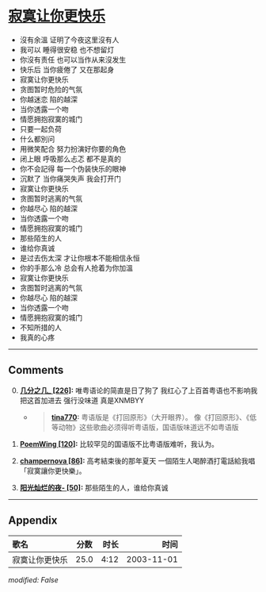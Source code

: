 # [寂寞让你更快乐](https://music.163.com/song?id=66594)

* 沒有余溫 证明了今夜这里沒有人
* 我可以 睡得很安稳 也不想留灯
* 你沒有责任 也可以当作从来沒发生
* 快乐后 当你疲倦了 又在那起身
* 寂寞让你更快乐
* 贪图暂时危险的气氛
* 你越迷恋 陷的越深
* 当你透露一个吻
* 情愿拥抱寂寞的城门
* 只要一起负荷
* 什么都別问
* 用微笑配合 努力扮演好你要的角色
* 闭上眼 呼吸那么忐忑 都不是真的
* 你不会記得 每一个伪装快乐的眼神
* 沉默了 当你痛哭失声 我会打开门
* 寂寞让你更快乐
* 贪图暂时逃离的气氛
* 你越尽心 陷的越深
* 当你透露一个吻
* 情愿拥抱寂寞的城门
* 那些陌生的人
* 谁给你真诚
* 是过去伤太深 才让你根本不能相信永恒
* 你的手那么冷 总会有人抢着为你加溫
* 寂寞让你更快乐
* 贪图暂时逃离的气氛
* 你越尽心 陷的越深
* 当你透露一个吻
* 情愿拥抱寂寞的城门
* 不知所措的人
* 我真的心疼


---

## Comments
0. **[几分之几_ \[226\]](https://music.163.com/#/user/home?id=1355174):** 唯粤语论的简直是日了狗了 我红心了上百首粤语也不影响我把这首加进去 强行没味道 真是XNMBYY 
	* > **[tina770](https://music.163.com/#/user/home?id=39313380):** 粤语版是《打回原形》（大开眼界）。 像《打回原形》、《低等动物》这些歌曲必须得听粤语版，国语版味道远不如粤语版

1. **[PoemWing \[120\]](https://music.163.com/#/user/home?id=7373033):** 比较罕见的国语版不比粤语版难听，我认为。

2. **[champernova \[86\]](https://music.163.com/#/user/home?id=3643543):** 高考結束後的那年夏天 一個陌生人喝醉酒打電話給我唱「寂寞讓你更快樂」。

3. **[阳光灿烂的夜- \[50\]](https://music.163.com/#/user/home?id=41218509):** 那些陌生的人，谁给你真诚



---

## Appendix

|歌名|分数|时长|时间|
|:---|:---:|---:|---:|
|寂寞让你更快乐|25.0|4:12|2003-11-01

*modified: False*